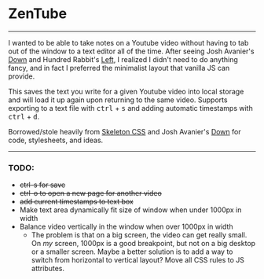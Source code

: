 # ZenTube

---

I wanted to be able to take notes on a Youtube video without having to tab out of the window to a text editor all of the time. After seeing Josh Avanier's [Down](https://down.avanier.now.sh) and Hundred Rabbit's [Left](https://github.com/hundredrabbits/left), I realized I didn't need to do anything fancy, and in fact I preferred the minimalist layout that vanilla JS can provide.

This saves the text you write for a given Youtube video into local storage and will load it up again upon returning to the same video. Supports exporting to a text file with <kbd>ctrl</kbd> + <kbd>s</kbd> and adding automatic timestamps with <kbd>ctrl</kbd> + <kbd>d</kbd>.

Borrowed/stole heavily from [Skeleton CSS](http://getskeleton.com/) and Josh Avanier's [Down](https://down.avanier.now.sh) for code, stylesheets, and ideas.

---

### TODO:

- ~~ctrl-s for save~~
- ~~ctrl-o to open a new page for another video~~
- ~~add current timestamps to text box~~
- Make text area dynamically fit size of window when under 1000px in width
- Balance video vertically in the window when over 1000px in width
  - The problem is that on a big screen, the video can get really small. On _my_ screen, 1000px is a good breakpoint, but not on a big desktop or a smaller screen. Maybe a better solution is to add a way to switch from horizontal to vertical layout? Move all CSS rules to JS attributes.
